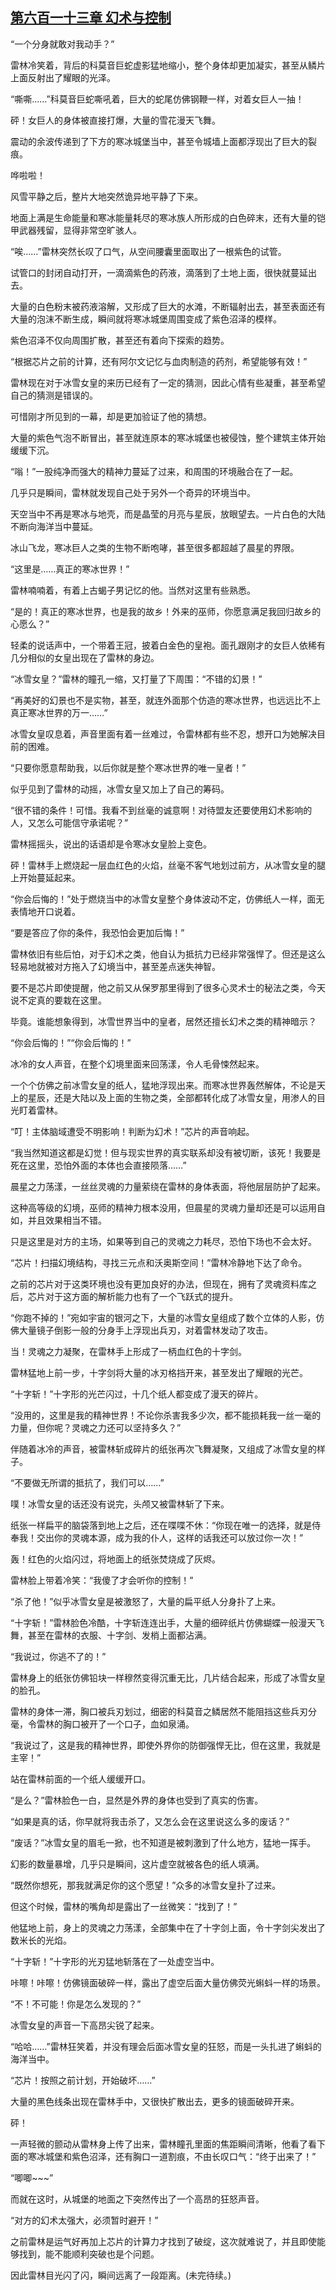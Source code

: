 ## [第六百一十三章 幻术与控制](https://www.xxbiquge.com/11_11222/8973452.html)


  “一个分身就敢对我动手？”

  雷林冷笑着，背后的科莫音巨蛇虚影猛地缩小，整个身体却更加凝实，甚至从鳞片上面反射出了耀眼的光泽。

  “嘶嘶……”科莫音巨蛇嘶吼着，巨大的蛇尾仿佛钢鞭一样，对着女巨人一抽！

  砰！女巨人的身体被直接打爆，大量的雪花漫天飞舞。

  震动的余波传递到了下方的寒冰城堡当中，甚至令城墙上面都浮现出了巨大的裂痕。

  哗啦啦！

  风雪平静之后，整片大地突然诡异地平静了下来。

  地面上满是生命能量和寒冰能量耗尽的寒冰族人所形成的白色碎末，还有大量的铠甲武器残留，显得非常空旷骇人。

  “唉……”雷林突然长叹了口气，从空间腰囊里面取出了一根紫色的试管。

  试管口的封闭自动打开，一滴滴紫色的药液，滴落到了土地上面，很快就蔓延出去。

  大量的白色粉末被药液溶解，又形成了巨大的水滩，不断辐射出去，甚至表面还有大量的泡沫不断生成，瞬间就将寒冰城堡周围变成了紫色沼泽的模样。

  紫色沼泽不仅向周围扩散，甚至还有着向下探索的趋势。

  “根据芯片之前的计算，还有阿尔文记忆与血肉制造的药剂，希望能够有效！”

  雷林现在对于冰雪女皇的来历已经有了一定的猜测，因此心情有些凝重，甚至希望自己的猜测是错误的。

  可惜刚才所见到的一幕，却是更加验证了他的猜想。

  大量的紫色气泡不断冒出，甚至就连原本的寒冰城堡也被侵蚀，整个建筑主体开始缓缓下沉。

  “嗡！”一股纯净而强大的精神力蔓延了过来，和周围的环境融合在了一起。

  几乎只是瞬间，雷林就发现自己处于另外一个奇异的环境当中。

  天空当中不再是寒冰与地壳，而是晶莹的月亮与星辰，放眼望去。一片白色的大陆不断向海洋当中蔓延。

  冰山飞龙，寒冰巨人之类的生物不断咆哮，甚至很多都超越了晨星的界限。

  “这里是……真正的寒冰世界！”

  雷林喃喃着，有着上古蝎子男记忆的他。当然对这里有些熟悉。

  “是的！真正的寒冰世界，也是我的故乡！外来的巫师，你愿意满足我回归故乡的心愿么？”

  轻柔的说话声中，一个带着王冠，披着白金色的皇袍。面孔跟刚才的女巨人依稀有几分相似的女皇出现在了雷林的身边。

  “冰雪女皇？”雷林的瞳孔一缩，又打量了下周围：“不错的幻景！”

  “再美好的幻景也不是实物，甚至，就连外面那个仿造的寒冰世界，也远远比不上真正寒冰世界的万一……”

  冰雪女皇叹息着，声音里面有着一丝难过，令雷林都有些不忍，想开口为她解决目前的困难。

  “只要你愿意帮助我，以后你就是整个寒冰世界的唯一皇者！”

  似乎见到了雷林的动摇，冰雪女皇又加上了自己的筹码。

  “很不错的条件！可惜。我看不到丝毫的诚意啊！对待盟友还要使用幻术影响的人，又怎么可能信守承诺呢？”

  雷林摇摇头，说出的话语却是令寒冰女皇脸上变色。

  砰！雷林手上燃烧起一层血红色的火焰，丝毫不客气地划过前方，从冰雪女皇的腿上开始蔓延起来。

  “你会后悔的！”处于燃烧当中的冰雪女皇整个身体波动不定，仿佛纸人一样，面无表情地开口说着。

  “要是答应了你的条件，我恐怕会更加后悔！”

  雷林依旧有些后怕，对于幻术之类，他自认为抵抗力已经非常强悍了。但还是这么轻易地就被对方拖入了幻境当中，甚至差点迷失神智。

  要不是芯片即使提醒，他之前又从保罗那里得到了很多心灵术士的秘法之类，今天说不定真的要栽在这里。

  毕竟。谁能想象得到，冰雪世界当中的皇者，居然还擅长幻术之类的精神暗示？

  “你会后悔的！”“你会后悔的！”

  冰冷的女人声音，在整个幻境里面来回荡漾，令人毛骨悚然起来。

  一个个仿佛之前冰雪女皇的纸人，猛地浮现出来。而寒冰世界轰然解体，不论是天上的星辰，还是大陆以及上面的生物之类，全部都转化成了冰雪女皇，用渗人的目光盯着雷林。

  “叮！主体脑域遭受不明影响！判断为幻术！”芯片的声音响起。

  “我当然知道这都是幻觉！但与现实世界的真实联系却没有被切断，该死！我要是死在这里，恐怕外面的本体也会直接陨落……”

  晨星之力荡漾，一丝丝灵魂的力量萦绕在雷林的身体表面，将他层层防护了起来。

  这种高等级的幻境，巫师的精神力根本没用，但晨星的灵魂力量却还是可以运用自如，并且效果相当不错。

  只是这里是对方的主场，如果等到自己的灵魂之力耗尽，恐怕下场也不会太好。

  “芯片！扫描幻境结构，寻找三元点和沃奥斯空间！”雷林冷静地下达了命令。

  之前的芯片对于这类环境也没有更加良好的办法，但现在，拥有了灵魂资料库之后，芯片对于这方面的解析能力也有了一个飞跃式的提升。

  “你跑不掉的！”宛如宇宙的银河之下，大量的冰雪女皇组成了数个立体的人影，仿佛大量镜子倒影一般的分身手上浮现出兵刃，对着雷林发动了攻击。

  当！灵魂之力凝聚，在雷林手上形成了一柄血红色的十字剑。

  雷林猛地上前一步，十字剑将大量的冰刃格挡开来，甚至发出了耀眼的光芒。

  “十字斩！”十字形的光芒闪过，十几个纸人都变成了漫天的碎片。

  “没用的，这里是我的精神世界！不论你杀害我多少次，都不能损耗我一丝一毫的力量，但你呢？灵魂之力还可以坚持多久？”

  伴随着冰冷的声音，被雷林斩成碎片的纸张再次飞舞凝聚，又组成了冰雪女皇的样子。

  “不要做无所谓的抵抗了，我们可以……”

  噗！冰雪女皇的话还没有说完，头颅又被雷林斩了下来。

  纸张一样扁平的脑袋落到地上之后，还在喋喋不休：“你现在唯一的选择，就是侍奉我！交出你的灵魂本源，成为我的仆人，这样的话我还可以放过你一次！”

  轰！红色的火焰闪过，将地面上的纸张焚烧成了灰烬。

  雷林脸上带着冷笑：“我傻了才会听你的控制！”

  “杀了他！”似乎冰雪女皇是被激怒了，大量的扁平纸人分身扑了上来。

  “十字斩！”雷林脸色冷酷，十字斩连连出手，大量的细碎纸片仿佛蝴蝶一般漫天飞舞，甚至在雷林的衣服、十字剑、发梢上面都沾满。

  “我说过，你逃不了的！”

  雷林身上的纸张仿佛铅块一样穆然变得沉重无比，几片结合起来，形成了冰雪女皇的脸孔。

  雷林的身体一滞，胸口被兵刃划过，细密的科莫音之鳞居然不能阻挡这些兵刃分毫，令雷林的胸口被开了一个口子，血如泉涌。

  “我说过了，这是我的精神世界，即使外界你的防御强悍无比，但在这里，我就是主宰！”

  站在雷林前面的一个纸人缓缓开口。

  “是么？”雷林脸色一白，显然是外界的身体也受到了真实的伤害。

  “如果是真的话，你早就将我击杀了，又怎么会在这里说这么多的废话？”

  “废话？”冰雪女皇的眉毛一掀，也不知道是被刺激到了什么地方，猛地一挥手。

  幻影的数量暴增，几乎只是瞬间，这片虚空就被各色的纸人填满。

  “既然你想死，那我就满足你的这个愿望！”众多的冰雪女皇扑了过来。

  但这个时候，雷林的嘴角却是露出了一丝微笑：“找到了！”

  他猛地上前，身上的灵魂之力荡漾，全部集中在了十字剑上面，令十字剑尖发出了数米长的光焰。

  “十字斩！”十字形的光刃猛地斩落在了一处虚空当中。

  咔嚓！咔嚓！仿佛镜面破碎一样，露出了虚空后面大量仿佛荧光蝌蚪一样的场景。

  “不！不可能！你是怎么发现的？”

  冰雪女皇的声音一下高昂尖锐了起来。

  “哈哈……”雷林狂笑着，并没有理会后面冰雪女皇的狂怒，而是一头扎进了蝌蚪的海洋当中。

  “芯片！按照之前计划，开始破坏……”

  大量的黑色线条出现在雷林手中，又很快扩散出去，更多的镜面破碎开来。

  砰！

  一声轻微的颤动从雷林身上传了出来，雷林瞳孔里面的焦距瞬间清晰，他看了看下面的寒冰城堡和紫色沼泽，还有胸口一道割痕，不由长叹口气：“终于出来了！”

  “唧唧~~~”

  而就在这时，从城堡的地面之下突然传出了一个高昂的狂怒声音。

  “对方的幻术太强大，必须暂时避开！”

  之前雷林是运气好再加上芯片的计算力才找到了破绽，这次就难说了，并且即使能够找到，能不能顺利突破也是个问题。

  因此雷林目光闪了闪，瞬间远离了一段距离。(未完待续。)
